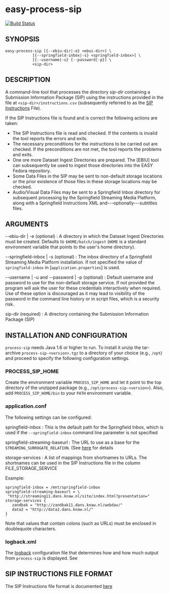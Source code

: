 easy-process-sip
================
[![Build Status](https://travis-ci.org/DANS-KNAW/easy-process-sip.png?branch=master)](https://travis-ci.org/DANS-KNAW/easy-process-sip)

SYNOPSIS
--------

    easy-process-sip [{--ebiu-dir|-e} <ebui-dir>] \
                [{--springfield-inbox|-s} <springfield-inbox>] \
                [{--username|-u} {--password|-p}] \
                <sip-dir>
                

DESCRIPTION
-----------

A command-line tool that processes the directory *sip-dir* containing a
Submission Information Package (SIP) using the instructions provided in the file
at `<sip-dir>/instructions.csv` (subsequently referred to as the [SIP Instructions]
File).

If the SIP Instructions file is found and is correct the following actions are taken:

* The SIP Instructions file is read and checked. If the contents is invalid the 
  tool reports the errors and exits.
* The necessary preconditions for the instructions to be carried out are checked. 
  If the preconditions are not met, the tool reports the problems and exits.
* One ore more Dataset Ingest Directories are prepared. The [EBIU] tool can 
  subsequently be used to ingest those directories into the EASY Fedora 
  repository.
* Some Data Files in the SIP may be sent to non-default storage locations *or*
  the prior existence of those files in these storage locations may be checked.
* Audio/Visual Data Files may be sent to a Springfield Inbox directory for
  subsequent processing by the Springfield Streaming Media Platform, along with
  a Springfield Instructions XML and---optionally---subtitles files.
  
  
ARGUMENTS
---------

--ebiu-dir | -e (optional)
:   A directory in which the Dataset Ingest Directories must be created.
    Defaults to ``$HOME/batch/ingest`` (``HOME`` is a standard environment variable that
    points to the user's home directory).

--springfield-inbox | -s (optional)
:   The inbox directory of a Springfield Streaming Media Platform installation. If not 
    specified the value of ``springfield-inbox`` in
   [``application.properties``] is used.

--username | -u and --password | -p (optional)
:   Default username and password to use for the non-default storage service. If
    not provided the program will ask the user for these credentials interactively when
    required. Use of these option is discouraged as it may lead to visibility of 
    the password in the command line history or in script files, which is a security
    risk.

sip-dir (required)
:   A directory containing the Submission Information Package (SIP)


INSTALLATION AND CONFIGURATION
------------------------------

``process-sip`` needs Java 1.6 or higher to run. To install it unzip the tar-archive
``process-sip-<version>.tgz`` to a directory of your choice (e.g., ``/opt``) and proceed
to specify the following configuration settings.


### PROCESS\_SIP\_HOME

Create the environment variable ``PROCESS_SIP_HOME`` and let it point to the top 
directory of the unzipped package (e.g., ``/opt/process-sip-<version>``). Also, add
``PROCESS_SIP_HOME/bin`` to your ``PATH`` environment variable.

### application.conf

The following settings can be configured:

springfield-inbox
:	This is the default path for the Springfield Inbox, which is used if the
    ``--springfield-inbox`` command line parameter is not specified
    
springfield-streaming-baseurl
:	The URL to use as a base for the ``STREAMING_SURROGATE_RELATION``. (See
    [here](sip-instructions.html#audio--video-springfield-metadata) for details
    
storage-services
:	A list of mappings from shortnames to URLs. The shortnames can be used in 
    the SIP Instructions file in the column FILE\_STORAGE\_SERVICE

Example:

    springfield-inbox = /mnt/springfield-inbox
    springfield-streaming-baseurl = \
     "http://streaming11.dans.knaw.nl/site/index.html?presentation="
    storage-services {
       zandbak = "http://zandbak11.dans.knaw.nl/webdav/"
       data2 = "http://data2.dans.knaw.nl/" 
    }

Note that values that contain colons (such as URLs) must be enclosed in doublequote
characters.


### logback.xml

The [logback] configuration file that determines how and how much output from
``process-sip`` is displayed. See


SIP INSTRUCTIONS FILE FORMAT
----------------------------

The SIP Instructions file format is documented [here][SIP Instructions]

[Excel to UTF-8 CSV]: https://www.ablebits.com/office-addins-blog/2014/04/24/convert-excel-csv/#export-csv-utf8
[LibreOffice]: https://www.libreoffice.org/
[Dublin Core elements]: http://www.dublincore.org/documents/dces/
[Dublin Core Term elements]: http://dublincore.org/documents/dcmi-terms/
[RFC4180]: http://tools.ietf.org/html/rfc4180
[WebDAV]: https://en.wikipedia.org/wiki/WebDAV
[logback]: http://logback.qos.ch/
[``application.yml``]: #applicationyml
[SIP Instructions]: sip-instructions.html




  







